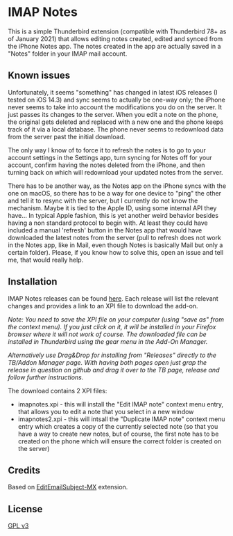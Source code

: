 # IMAP Notes
This is a simple Thunderbird extension (compatible with Thunderbird 78+ as of January 2021) that allows editing notes created, edited and synced from the iPhone Notes app. The notes created in the app are actually saved in a "Notes" folder in your IMAP mail account.

## Known issues

Unfortunately, it seems "something" has changed in latest iOS releases (I tested on iOS 14.3) and sync seems to actually be one-way only; the iPhone never seems to take into account the modifications you do on the server. It just passes its changes to the server. When you edit a note on the phone, the original gets deleted and replaced with a new one and the phone keeps track of it via a local database. The phone never seems to redownload data from the server past the initial download.

The only way I know of to force it to refresh the notes is to go to your account settings in the Settings app, turn syncing for Notes off for your account, confirm having the notes deleted from the iPhone, and then turning back on which will redownload your updated notes from the server.

There has to be another way, as the Notes app on the iPhone syncs with the one on macOS, so there has to be a way for one device to "ping" the other and tell it to resync with the server, but I currently do not know the mechanism. Maybe it is tied to the Apple ID, using some internal API they have... In typical Apple fashion, this is yet another weird behavior besides having a non standard protocol to begin with. At least they could have included a manual 'refresh' button in the Notes app that would have downloaded the latest notes from the server (pull to refresh does not work in the Notes app, like in Mail, even though Notes is basically Mail but only a certain folder). Please, if you know how to solve this, open an issue and tell me, that would really help.

## Installation
IMAP Notes releases can be found [here](https://github.com/valinet/IMAPNotes/releases). Each release will list the relevant changes and provides a link to an XPI file to download the add-on. 

_Note: You need to save the XPI file on your computer (using "save as" from the context menu). If you just click on it, it will be installed in your Firefox browser where it will not work of course. The downloaded file can be installed in Thunderbird using the gear menu in the Add-On Manager._

_Alternatively use Drag&Drop for installing from "Releases" directly to the TB/Addon Manager page. With having both pages open just grap the release in question on github and drag it over to the TB page, release and follow further instructions._

The download contains 2 XPI files:

* imapnotes.xpi - this will install the "Edit IMAP note" context menu entry, that allows you to edit a note that you select in a new window
* imapnotes2.xpi - this will intsall the "Duplicate IMAP note" context menu entry which creates a copy of the currently selected note (so that you have a way to create new notes, but of course, the first note has to be created on the phone which will ensure the correct folder is created on the server)

## Credits
Based on [EditEmailSubject-MX](https://github.com/cleidigh/EditEmailSubject-MX) extension.

## License
[GPL v3](LICENSE)